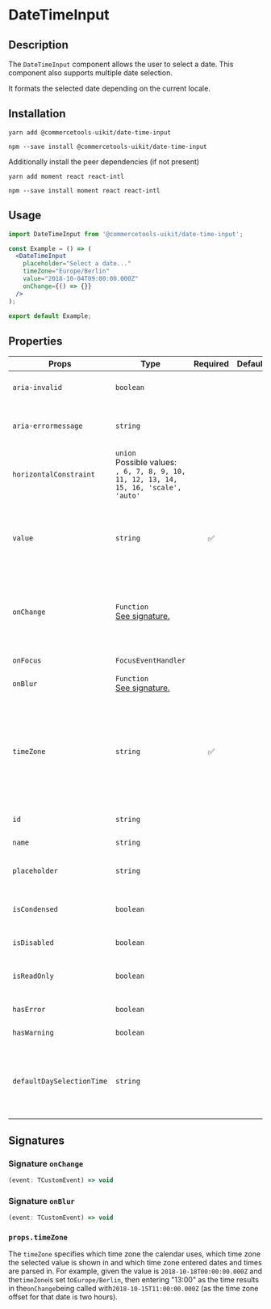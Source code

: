 <!-- THIS IS AN AUTOGENERATED FILE. DO NOT EDIT THIS FILE DIRECTLY. -->
<!-- This file is created by the `yarn generate-readme` script. -->

# DateTimeInput

## Description

The `DateTimeInput` component allows the user to select a date. This component also supports multiple date selection.

It formats the selected date depending on the current locale.

## Installation

```
yarn add @commercetools-uikit/date-time-input
```

```
npm --save install @commercetools-uikit/date-time-input
```

Additionally install the peer dependencies (if not present)

```
yarn add moment react react-intl
```

```
npm --save install moment react react-intl
```

## Usage

```jsx
import DateTimeInput from '@commercetools-uikit/date-time-input';

const Example = () => (
  <DateTimeInput
    placeholder="Select a date..."
    timeZone="Europe/Berlin"
    value="2018-10-04T09:00:00.000Z"
    onChange={() => {}}
  />
);

export default Example;
```

## Properties

| Props                     | Type                                                                                         | Required | Default | Description                                                                                                                                                                                                                                                                        |
| ------------------------- | -------------------------------------------------------------------------------------------- | :------: | ------- | ---------------------------------------------------------------------------------------------------------------------------------------------------------------------------------------------------------------------------------------------------------------------------------- |
| `aria-invalid`            | `boolean`                                                                                    |          |         | Indicate if the value entered in the input is invalid.                                                                                                                                                                                                                             |
| `aria-errormessage`       | `string`                                                                                     |          |         | HTML ID of an element containing an error message related to the input.                                                                                                                                                                                                            |
| `horizontalConstraint`    | `union`<br/>Possible values:<br/>`, 6, 7, 8, 9, 10, 11, 12, 13, 14, 15, 16, 'scale', 'auto'` |          |         | Horizontal size limit of the input field.                                                                                                                                                                                                                                          |
| `value`                   | `string`                                                                                     |    ✅    |         | The selected date, must either be an empty string or a date formatted in ISO 8601 (e.g. "2018-10-04T09:00:00.000Z").                                                                                                                                                               |
| `onChange`                | `Function`<br/>[See signature.](#signature-onchange)                                         |          |         | Called when the date changes. Called with an event containing an empty string (no value) or a string in this format: "YYYY-MM-DD".                                                                                                                                                 |
| `onFocus`                 | `FocusEventHandler`                                                                          |          |         | Called when the date input gains focus.                                                                                                                                                                                                                                            |
| `onBlur`                  | `Function`<br/>[See signature.](#signature-onblur)                                           |          |         | Called when the date input loses focus.                                                                                                                                                                                                                                            |
| `timeZone`                | `string`                                                                                     |    ✅    |         | Specifies the time zone in which the calendar and selected values are shown. It also influences how entered dates and times are parsed.&#xA;Get list of timezone with `moment.tz.names()` [See moment docs](https://momentjs.com/timezone/docs/#/data-loading/getting-zone-names/) |
| `id`                      | `string`                                                                                     |          |         | Used as the HTML `id` attribute.                                                                                                                                                                                                                                                   |
| `name`                    | `string`                                                                                     |          |         | Used as the HTML `name` attribute.                                                                                                                                                                                                                                                 |
| `placeholder`             | `string`                                                                                     |          |         | Placeholder value to show in the input field                                                                                                                                                                                                                                       |
| `isCondensed`             | `boolean`                                                                                    |          |         | Use this property to reduce the paddings of the component for a ui compact variant                                                                                                                                                                                                 |
| `isDisabled`              | `boolean`                                                                                    |          |         | Disables the date picker                                                                                                                                                                                                                                                           |
| `isReadOnly`              | `boolean`                                                                                    |          |         | Disables the date picker menu and sets the input field as read-only                                                                                                                                                                                                                |
| `hasError`                | `boolean`                                                                                    |          |         | Indicates the input field has an error                                                                                                                                                                                                                                             |
| `hasWarning`              | `boolean`                                                                                    |          |         | Indicates the input field has a warning                                                                                                                                                                                                                                            |
| `defaultDaySelectionTime` | `string`                                                                                     |          |         | The time that will be used by default when a user selects a calendar day.&#xA;It must follow the “HH:mm” pattern (eg: 04:30, 13:25, 23:59)                                                                                                                                         |

## Signatures

### Signature `onChange`

```ts
(event: TCustomEvent) => void
```

### Signature `onBlur`

```ts
(event: TCustomEvent) => void
```

### `props.timeZone`

The `timeZone` specifies which time zone the calendar uses, which time zone the selected value is shown in and which time zone entered dates and times are parsed in. For example, given the value is `2018-10-18T00:00:00.000Z` and the`timeZone`is set to`Europe/Berlin`, then entering "13:00" as the time results in the`onChange`being called with`2018-10-15T11:00:00.000Z` (as the time zone offset for that date is two hours).
